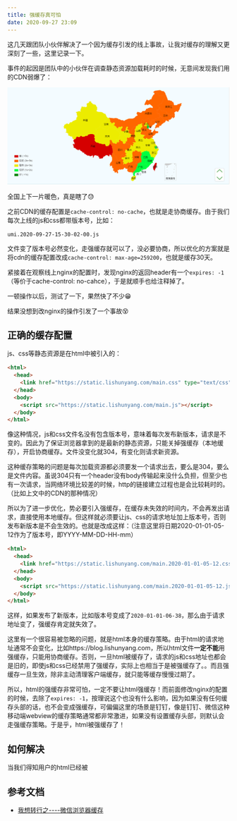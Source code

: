 ```yaml
---
title: 强缓存真可怕
date: 2020-09-27 23:09
---
```


这几天跟团队小伙伴解决了一个因为缓存引发的线上事故，让我对缓存的理解又更深刻了一些，这里记录一下。

事件的起因是团队中的小伙伴在调查静态资源加载耗时的时候，无意间发现我们用的CDN弱爆了：

![超级慢的cdn](./slow_cdn.png)

全国上下一片暖色，真是瞎了😓

之前CDN的缓存配置是`cache-control: no-cache`，也就是走协商缓存。由于我们每次上线的js和css都带版本号，比如：

```
umi.2020-09-27-15-30-02-00.js
```

文件变了版本号必然变化，走强缓存就可以了，没必要协商，所以优化的方案就是将cdn的缓存配置改成`cache-control: max-age=259200`，也就是缓存30天。

紧接着在观察线上nginx的配置时，发现nginx的返回header有一个`expires: -1`（等价于cache-control: no-cahce），于是就顺手也给注释掉了。

一顿操作以后，测试了一下，果然快了不少😁

结果没想到改nginx的操作引发了一个事故😵

## 正确的缓存配置

js、css等静态资源是在html中被引入的：

```html
<html>
  <head>
    <link href="https://static.lishunyang.com/main.css" type="text/css">
  </head>
  <body>
    <script src="https://static.lishunyang.com/main.js"></script>
  </body>
</html>
```

像这种情况，js和css文件名没有包含版本号，意味着每次发布新版本，请求是不变的。因此为了保证浏览器拿到的是最新的静态资源，只能关掉强缓存（本地缓存），开启协商缓存。文件没变化就304，有变化则请求新资源。

这种缓存策略的问题是每次加载资源都必须要发一个请求出去，要么是304，要么是文件内容。虽说304只有一个header没有body传输起来没什么负担，但至少也有一次请求，当网络环境比较差的时候，http的链接建立过程也是会比较耗时的。（比如上文中的CDN的那种情况）

所以为了进一步优化，势必要引入强缓存，在缓存未失效的时间内，不会再发出请求，直接使用本地缓存。但这样就必须要让js、css的请求地址加上版本号，否则发布新版本是不会生效的。也就是改成这样：（注意这里将日期2020-01-01-05-12作为了版本号，即YYYY-MM-DD-HH-mm）

```html
<html>
  <head>
    <link href="https://static.lishunyang.com/main.2020-01-01-05-12.css" type="text/css">
  </head>
  <body>
    <script src="https://static.lishunyang.com/main.2020-01-01-05-12.js"></script>
  </body>
</html>
```

这样，如果发布了新版本，比如版本号变成了`2020-01-01-06-38`，那么由于请求地址变了，强缓存肯定就失效了。

这里有一个很容易被忽略的问题，就是html本身的缓存策略。由于html的请求地址通常不会变化，比如https://blog.lishunyang.com，所以html文件**一定不能**用强缓存，只能用协商缓存。否则，一旦html被缓存了，请求的js和css地址也都会是旧的，即使js和css已经禁用了强缓存，实际上也相当于是被强缓存了。。而且强缓存一旦生效，除非主动清理客户端缓存，就只能等缓存慢慢过期了。

所以，html的强缓存非常可怕，一定不要让html强缓存！而前面修改nginx的配置的时候，去除了`expires: -1`，按理说这个也没有什么影响，因为如果没有任何缓存头部的话，也不会变成强缓存，可偏偏这里的场景是钉钉，像是钉钉、微信这种移动端webview的缓存策略通常都非常激进，如果没有设置缓存头部，则默认会走强缓存策略。于是乎，html被强缓存了！

## 如何解决

当我们得知用户的html已经被

## 参考文档

- [我想转行之----微信浏览器缓存](https://www.jianshu.com/p/cce9511c0914)
